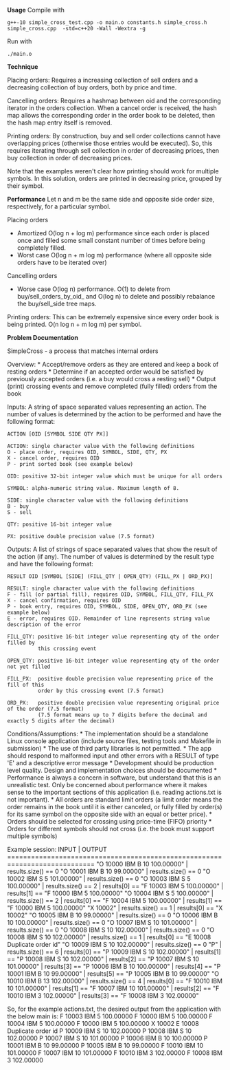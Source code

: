 **Usage**
Compile with 
```
g++-10 simple_cross_test.cpp -o main.o constants.h simple_cross.h simple_cross.cpp  -std=c++20 -Wall -Wextra -g
```

Run with
```
./main.o
```

**Technique**

Placing orders: Requires a increasing collection of sell orders and a decreasing 
collection of buy orders, both by price and time.

Cancelling orders: Requires a hashmap between oid and the corresponding iterator 
in the orders collection. When a cancel order is received, the hash map allows
the corresponding order in the order book to be deleted, then the hash map entry
itself is removed.

Printing orders: By construction, buy and sell order collections cannot have 
overlapping prices (otherwise those entries would be executed). So, this requires
iterating through sell collection in order of decreasing prices, then buy collection 
in order of decreasing prices.

Note that the examples weren't clear how printing should work for multiple symbols.
In this solution, orders are printed in decreasing price, grouped by their symbol.

**Performance**
Let n and m be the same side and opposite side order size, respectively, for a particular symbol.

Placing orders
- Amortized O(log n + log m) performance since each order is placed once and filled
some small constant number of times before being completely filled.
- Worst case O(log n + m log m) performance (where all opposite side orders have to 
be iterated over)

Cancelling orders
- Worse case O(log n) performance. O(1) to delete from buy/sell_orders_by_oid_ and
O(log n) to delete and possibly rebalance the buy/sell_side tree maps.

Printing orders: This can be extremely expensive since every order book is being
printed. O(n log n + m log m) per symbol.


**Problem Documentation**

SimpleCross - a process that matches internal orders

Overview:
    * Accept/remove orders as they are entered and keep a book of
      resting orders
    * Determine if an accepted order would be satisfied by previously
      accepted orders (i.e. a buy would cross a resting sell)
    * Output (print) crossing events and remove completed (fully filled)
      orders from the book

Inputs:
    A string of space separated values representing an action.  The number of
    values is determined by the action to be performed and have the following
    format:

    ACTION [OID [SYMBOL SIDE QTY PX]]

    ACTION: single character value with the following definitions
    O - place order, requires OID, SYMBOL, SIDE, QTY, PX
    X - cancel order, requires OID
    P - print sorted book (see example below)

    OID: positive 32-bit integer value which must be unique for all orders

    SYMBOL: alpha-numeric string value. Maximum length of 8.

    SIDE: single character value with the following definitions
    B - buy
    S - sell

    QTY: positive 16-bit integer value

    PX: positive double precision value (7.5 format)

Outputs:
    A list of strings of space separated values that show the result of the
    action (if any).  The number of values is determined by the result type and
    have the following format:

    RESULT OID [SYMBOL [SIDE] (FILL_QTY | OPEN_QTY) (FILL_PX | ORD_PX)]

    RESULT: single character value with the following definitions
    F - fill (or partial fill), requires OID, SYMBOL, FILL_QTY, FILL_PX
    X - cancel confirmation, requires OID
    P - book entry, requires OID, SYMBOL, SIDE, OPEN_QTY, ORD_PX (see example below)
    E - error, requires OID. Remainder of line represents string value description of the error

    FILL_QTY: positive 16-bit integer value representing qty of the order filled by
              this crossing event

    OPEN_QTY: positive 16-bit integer value representing qty of the order not yet filled

    FILL_PX:  positive double precision value representing price of the fill of this
              order by this crossing event (7.5 format)

    ORD_PX:   positive double precision value representing original price of the order (7.5 format)
              (7.5 format means up to 7 digits before the decimal and exactly 5 digits after the decimal)

Conditions/Assumptions:
    * The implementation should be a standalone Linux console application (include
      source files, testing tools and Makefile in submission)
    * The use of third party libraries is not permitted. 
    * The app should respond to malformed input and other errors with a RESULT
      of type 'E' and a descriptive error message
    * Development should be production level quality. Design and
      implementation choices should be documented
	* Performance is always a concern in software, but understand that this is an unrealistic test. 
	  Only be concerned about performance where it makes sense to the important sections of this application (i.e. reading actions.txt is not important).
    * All orders are standard limit orders (a limit order means the order remains in the book until it
      is either canceled, or fully filled by order(s) for its same symbol on the opposite side with an
      equal or better price).
    * Orders should be selected for crossing using price-time (FIFO) priority
    * Orders for different symbols should not cross (i.e. the book must support multiple symbols)

Example session:
    INPUT                                   | OUTPUT
    ============================================================================
    "O 10000 IBM B 10 100.00000"            | results.size() == 0
    "O 10001 IBM B 10 99.00000"             | results.size() == 0
    "O 10002 IBM S 5 101.00000"             | results.size() == 0
    "O 10003 IBM S 5 100.00000"             | results.size() == 2
                                            | results[0] == "F 10003 IBM 5 100.00000"
                                            | results[1] == "F 10000 IBM 5 100.00000"
    "O 10004 IBM S 5 100.00000"             | results.size() == 2
                                            | results[0] == "F 10004 IBM 5 100.00000"
                                            | results[1] == "F 10000 IBM 5 100.00000"
    "X 10002"                               | results.size() == 1
                                            | results[0] == "X 10002"
    "O 10005 IBM B 10 99.00000"             | results.size() == 0
    "O 10006 IBM B 10 100.00000"            | results.size() == 0
    "O 10007 IBM S 10 101.00000"            | results.size() == 0
    "O 10008 IBM S 10 102.00000"            | results.size() == 0
    "O 10008 IBM S 10 102.00000"            | results.size() == 1
                                            | results[0] == "E 10008 Duplicate order id"
    "O 10009 IBM S 10 102.00000"            | results.size() == 0
    "P"                                     | results.size() == 6
                                            | results[0] == "P 10009 IBM S 10 102.00000"
                                            | results[1] == "P 10008 IBM S 10 102.00000"
                                            | results[2] == "P 10007 IBM S 10 101.00000"
                                            | results[3] == "P 10006 IBM B 10 100.00000"
                                            | results[4] == "P 10001 IBM B 10 99.00000"
                                            | results[5] == "P 10005 IBM B 10 99.00000"
    "O 10010 IBM B 13 102.00000"            | results.size() == 4
                                            | results[0] == "F 10010 IBM 10 101.00000"
                                            | results[1] == "F 10007 IBM 10 101.00000"
                                            | results[2] == "F 10010 IBM 3 102.00000"
                                            | results[3] == "F 10008 IBM 3 102.00000"

So, for the example actions.txt, the desired output from the application with the below main is:
F 10003 IBM 5 100.00000
F 10000 IBM 5 100.00000
F 10004 IBM 5 100.00000
F 10000 IBM 5 100.00000
X 10002
E 10008 Duplicate order id
P 10009 IBM S 10 102.00000
P 10008 IBM S 10 102.00000
P 10007 IBM S 10 101.00000
P 10006 IBM B 10 100.00000
P 10001 IBM B 10 99.00000
P 10005 IBM B 10 99.00000
F 10010 IBM 10 101.00000
F 10007 IBM 10 101.00000
F 10010 IBM 3 102.00000
F 10008 IBM 3 102.00000